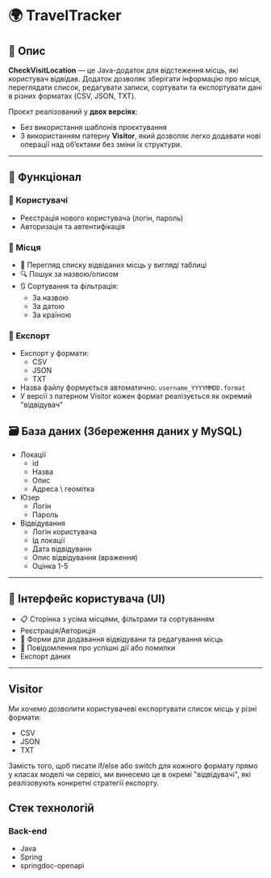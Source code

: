 # 🌍 TravelTracker

## 📌 Опис

**CheckVisitLocation** — це Java-додаток для відстеження місць,
які користувач відвідав.
Додаток дозволяє зберігати інформацію про місця, переглядати список,
редагувати записи, сортувати та експортувати дані в різних форматах
(CSV, JSON, TXT).

Проєкт реалізований у **двох версіях**:
- Без використання шаблонів проєктування
- З використанням патерну **Visitor**, який дозволяє легко додавати нові
операції над об’єктами без зміни їх структури.

---

## 🔧 Функціонал

### 👤 Користувачі
- Реєстрація нового користувача (логін, пароль)
- Авторизація та автентифікація

### 📍 Місця
- 📜 Перегляд списку відвіданих місць у вигляді таблиці
- 🔍 Пошук за назвою/описом
- 🔃 Сортування та фільтрація:
  - За назвою
  - За датою
  - За країною

### 📁 Експорт
- Експорт у формати:
  - CSV
  - JSON
  - TXT
- Назва файлу формується автоматично: `username_YYYYMMDD.format`
- У версії з патерном Visitor кожен формат реалізується як окремий "відвідувач"


## 🗃️ База даних (Збереження даних у **MySQL**)
- Локації
    - id 
    - Назва
    - Опис
    - Адреса \ геомітка
- Юзер
    - Логін
    - Пароль
- Відвідування
    - Логін користувача
    - Ід локації
    - Дата відвідуванн
    - Опис відвідування (враження)
    - Оцінка 1-5
  

---

## 🎨 Інтерфейс користувача (UI)

- 📋 Сторінка з усіма місцями, фільтрами та сортуванням
- Реєстрація/Авториція
- 🧾 Форми для додавання відвідувани та редагування місць
- 💬 Повідомлення про успішні дії або помилки
- Експорт даних

---

## Visitor

Ми хочемо дозволити користувачеві експортувати список місць у різні формати:
-  CSV
-  JSON
-  TXT

Замість того, щоб писати if/else або switch для кожного формату прямо у
класах моделі чи сервісі, ми винесемо це в окремі "відвідувачі", які
реалізовують конкретні стратегії експорту.

## Стек технологій

### Back-end

- Java
- Spring
- springdoc-openapi
